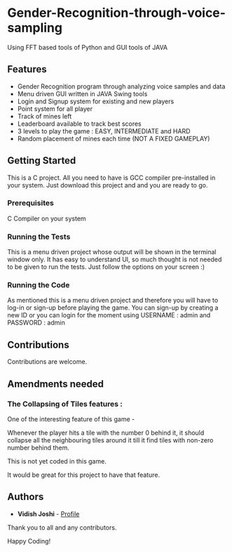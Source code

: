 # Gender-Recognition-through-voice-sampling
Using FFT based tools of Python and GUI tools of JAVA

## Features

* Gender Recognition program through analyzing voice samples and data
* Menu driven GUI written in JAVA Swing tools
* Login and Signup system for existing and new players
* Point system for all player
* Track of mines left
* Leaderboard available to track best scores
* 3 levels to play the game : EASY, INTERMEDIATE and HARD
* Random placement of mines each time (NOT A FIXED GAMEPLAY)

## Getting Started

This is a C project. All you need to have is GCC compiler pre-installed in your system. Just download this project and and you are ready to go.

### Prerequisites

C Compiler on your system


### Running the Tests

This is a menu driven project whose output will be shown in the terminal window only. It has easy to understand UI, so much thought is not needed to be given to run the tests. Just follow the options on your screen :)

### Running the Code

As mentioned this is a menu driven project and therefore you will have to log-in or sign-up before playing the game. You can sign-up by creating a new ID or you can login for the moment using USERNAME : admin and PASSWORD : admin

## Contributions

Contributions are welcome.

## Amendments needed
### The Collapsing of Tiles features :

One of the interesting feature of this game - 

Whenever the player hits a tile with the number 0 behind it, it should collapse all the neighbouring tiles around it till it find tiles with non-zero number behind them.

This is not yet coded in this game. 

It would be great for this project to have that feature.

## Authors

* **Vidish Joshi** - [Profile](https://github.com/VidishJoshi)

Thank you to all and any contributors.

Happy Coding!
